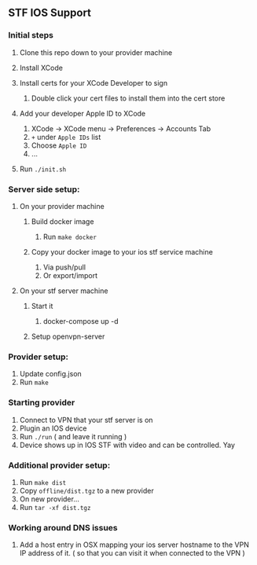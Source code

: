 ## STF IOS Support
### Initial steps
1. Clone this repo down to your provider machine
1. Install XCode
1. Install certs for your XCode Developer to sign

    1. Double click your cert files to install them into the cert store
1. Add your developer Apple ID to XCode

    1. XCode -> XCode menu -> Preferences -> Accounts Tab
    1. `+` under `Apple IDs` list
    1. Choose `Apple ID`
    1. ...
1. Run `./init.sh`

### Server side setup:
1. On your provider machine

	1. Build docker image

		1. Run `make docker`
	1. Copy your docker image to your ios stf service machine

		1. Via push/pull
		1. Or export/import
1. On your stf server machine

	1. Start it

		1. docker-compose up -d
	1. Setup openvpn-server

### Provider setup:
1. Update config.json
1. Run `make`

### Starting provider
1. Connect to VPN that your stf server is on
1. Plugin an IOS device
1. Run `./run` ( and leave it running )
1. Device shows up in IOS STF with video and can be controlled. Yay

### Additional provider setup:
1. Run `make dist`
1. Copy `offline/dist.tgz` to a new provider
1. On new provider...
1. Run `tar -xf dist.tgz`

### Working around DNS issues
1. Add a host entry in OSX mapping your ios server hostname to the VPN IP address of it. ( so that you can visit it when connected to the VPN )
